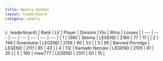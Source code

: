 ```yaml
---
title: Weekly Update
layout: leaderboard
category: weekly
---
```


{: .leaderboard}
| Rank | LV | Player | Division | Elo | Wins | Losses |
| --- | --- | --- | --- | --- | --- | --- |
| <span data-change="0">1</span> | 1380 | <span title="ID: 353063">Sktima</span> | LEGEND | <span data-change="46">2160</span> | <span data-change="14">77</span> | <span data-change="2">17</span> |
| <span data-change="3">2</span> | 746 | <span title="ID: 540">Greenlukie</span> | LEGEND | <span data-change="95">2156</span> | <span data-change="22">90</span> | <span data-change="3">33</span> |
| <span data-change="37">3</span> | 95 | <span title="ID: 659170">Banned Porridge</span> | LEGEND | <span data-change="133">2111</span> | <span data-change="22">85</span> | <span data-change="6">43</span> |
| <span data-change="0">4</span> | 112 | <span title="ID: 665001">Kamado Nezuko</span> | LEGEND | <span data-change="41">2105</span> | <span data-change="19">81</span> | <span data-change="7">35</span> |
| <span data-change="-3">5</span> | 190 | <span title="ID: 5578">mew777</span> | LEGEND | <span data-change="0">2101</span> | <span data-change="0">50</span> | <span data-change="0">15</span> |